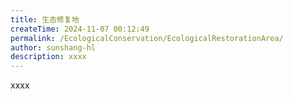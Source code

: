 ```yaml
---
title: 生态修复地
createTime: 2024-11-07 00:12:49
permalink: /EcologicalConservation/EcologicalRestorationArea/
author: sunshang-hl
description: xxxx
---
```


xxxx